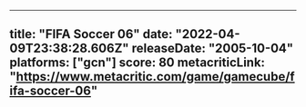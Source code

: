 
---
title: "FIFA Soccer 06"
date: "2022-04-09T23:38:28.606Z"
releaseDate: "2005-10-04"
platforms: ["gcn"]
score: 80
metacriticLink: "https://www.metacritic.com/game/gamecube/fifa-soccer-06"
---
